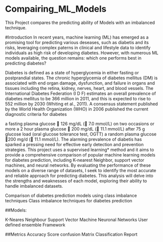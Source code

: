# Compairing_ML_Models
This Project compares the predicting ability of Models with an imbalanced technique. 

#Introduction 
In recent years, machine learning (ML) has emerged as a promising tool for predicting various deseases, such as diabetis and its risks, leveraging complex paterns in clinical and lifestyle data to identify individuals as high risk of developing diabetes. However, with numerous ML models available, the question remains: which one performs best in predicting diabetes?

Diabetes is defined as a state of hyperglycemia in either fasting or postprandial states. The chronic hyperglycemia of diabetes mellitus (DM) is associated with end organ damage, dysfunction, and failure in organs and tissues including the retina, kidney, nerves, heart, and blood vessels. The International Diabetes Federation (I D F) estimates an overall prevalence of diabetes mellitus to be 366 million in 2011, and this is expected to rise to 552 million by 2030 (Whiting et al., 2011). A consensus statement published by the World Health Organization (WHO) in 2006 published the current diagnostic criteria for diabetes

a fasting plasma glucose  126 mg/dL ( 7.0 mmol/L) on two occasions or more
a 2 hour plasma glucose  200 mg/dL ( 11.1 mmol/L) after 75 g glucose load (oral glucose tolerance test, OGTT)
a random plasma glucose  200 mg/d ( 11.1 mmol/L).
The alarming prevalence of diabetis has sparked a pressing need for effective early detection and prevention strategies. This project uses a supervised learning* method and it aims to provide a comprehensive comparison of popular machine learning models for diabetes prediction, including K-nearest Neighbor, support vector machines, and neural networks. By evaluating the performance of these models on a diverse range of datasets, I seek to identify the most accurate and reliable approach for predicting diabetes. This analysis will delve into the strengths and weaknesses of each model, exploring their ability to handle imbalanced datasets.

Comparison of diabetes prediction models using class imbalance techniques
Class imbalance techniques for diabetes prediction

##Models:

K-Neares Neighbour
Support Vector Machine
Neuronal Networks
User defined ensemble Framework

##Metrics
Accuracy Score
confusion Matrix
Classification Report
